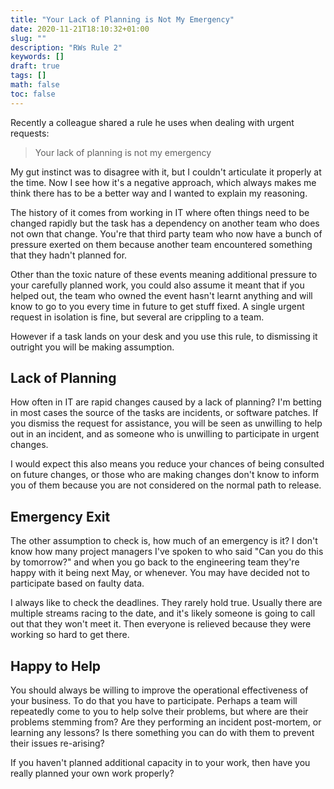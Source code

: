 ```yaml
---
title: "Your Lack of Planning is Not My Emergency"
date: 2020-11-21T18:10:32+01:00
slug: ""
description: "RWs Rule 2"
keywords: []
draft: true
tags: []
math: false
toc: false
---
```


<!--alex ignore he-she-->
Recently a colleague shared a rule he uses when dealing with urgent requests:

> Your lack of planning is not my emergency

My gut instinct was to disagree with it, but I couldn't articulate it properly at the time. Now I see how it's a negative approach, which always makes me think there has to be a better way and I wanted to explain my reasoning.

The history of it comes from working in IT where often things need to be changed rapidly but the task has a dependency on another team who does not own that change. You're that third party team who now have a bunch of pressure exerted on them because another team encountered something that they hadn't planned for.

Other than the toxic nature of these events meaning additional pressure to your carefully planned work, you could also assume it meant that if you helped out, the team who owned the event hasn't learnt anything and will know to go to you every time in future to get stuff fixed.  A single urgent request in isolation is fine, but several are crippling to a team.

However if a task lands on your desk and you use this rule, to dismissing it outright you will be making assumption.

## Lack of Planning

How often in IT are rapid changes caused by a lack of planning? I'm betting in most cases the source of the tasks are incidents, or software patches. If you dismiss the request for assistance, you will be seen as unwilling to help out in an incident, and as someone who is unwilling to participate in urgent changes.

I would expect this also means you reduce your chances of being consulted on future changes, or those who are making changes don't know to inform you of them because you are not considered on the normal path to release.

## Emergency Exit

The other assumption to check is, how much of an emergency is it? I don't know how many project managers I've spoken to who said "Can you do this by tomorrow?" and when you go back to the engineering team they're happy with it being next May, or whenever. You may have decided not to participate based on faulty data.

I always like to check the deadlines. They rarely hold true. Usually there are multiple streams racing to the date, and it's likely someone is going to call out that they won't meet it. Then everyone is relieved because they were working so hard to get there.

## Happy to Help

You should always be willing to improve the operational effectiveness of your business. To do that you have to participate. Perhaps a team will repeatedly come to you to help solve their problems, but where are their problems stemming from? Are they performing an incident post-mortem, or learning any lessons? Is there something you can do with them to prevent their issues re-arising?

If you haven't planned additional capacity in to your work, then have you really planned your own work properly?
